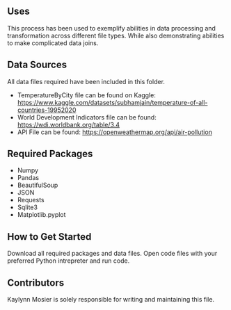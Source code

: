## Uses
This process has been used to exemplify abilities in data processing and transformation across different file types. While also demonstrating abilities to make complicated data joins.
## Data Sources
All data files required have been included in this folder.
* TemperatureByCity file can be found on Kaggle: https://www.kaggle.com/datasets/subhamjain/temperature-of-all-countries-19952020
* World Development Indicators file can be found: https://wdi.worldbank.org/table/3.4
* API File can be found: https://openweathermap.org/api/air-pollution
## Required Packages
* Numpy
* Pandas
* BeautifulSoup
* JSON
* Requests
* Sqlite3
* Matplotlib.pyplot
## How to Get Started
Download all required packages and data files. Open code files with your preferred Python intrepreter and run code.

## Contributors
Kaylynn Mosier is solely responsible for writing and maintaining this file.
